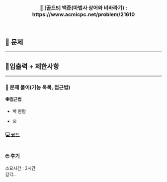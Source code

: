 <h3 align="center"> 
    📢  [골드5] 백준(마법사 상어와 비바라기) : https://www.acmicpc.net/problem/21610
</h3>

<br>

## 🚀 문제


---

## 🚦입출력 + 제한사항


---

### 📜 문제 풀이(기능 목록, 접근법)
**🕸접근법**
- 빡 완탐

- [x]

### 💻코드

```java

```

### 🙄 후기
소요시간 : 2시간  <br>
감각..